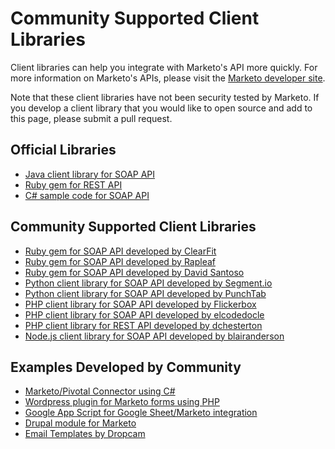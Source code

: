 Community Supported Client Libraries
====================================

Client libraries can help you integrate with Marketo's API more quickly. For more information on Marketo's APIs, please visit the [Marketo developer site](http://developers.marketo.com/documentation/soap/).

Note that these client libraries have not been security tested by Marketo. If you develop a client library that you would like to open source and add to this page, please submit a pull request.  

## Official Libraries

* [Java client library for SOAP API](https://github.com/Marketo/SOAP-API-Java-Client)
* [Ruby gem for REST API](https://github.com/jalemieux/mkto_rest)
* [C# sample code for SOAP API](https://github.com/Marketo/C-Sample-Code)

## Community Supported Client Libraries  

* [Ruby gem for SOAP API developed by ClearFit](https://github.com/ClearFit/marketo-api-ruby)
* [Ruby gem for SOAP API developed by Rapleaf](https://github.com/Rapleaf/marketo_gem)
* [Ruby gem for SOAP API developed by David Santoso](https://github.com/davidsantoso/markety)
* [Python client library for SOAP API developed by Segment.io](https://github.com/segmentio/marketo-python)
* [Python client library for SOAP API developed by PunchTab](https://github.com/PunchTab/suds-marketo)
* [PHP client library for SOAP API developed by Flickerbox](https://github.com/flickerbox/marketo)
* [PHP client library for SOAP API developed by elcodedocle](https://github.com/elcodedocle/marketo-soap-api-php-client)
* [PHP client library for REST API developed by dchesterton](https://github.com/dchesterton/marketo-rest-api)
* [Node.js client library for SOAP API developed by blairanderson](https://github.com/Datahero/node-marketo)

## Examples Developed by Community 

* [Marketo/Pivotal Connector using C#](https://github.com/nightkiller/Marketo-Pivotal/tree/master/Marketo-Pivotal)
* [Wordpress plugin for Marketo forms using PHP](https://github.com/wp-plugins/marketo)
* [Google App Script for Google Sheet/Marketo integration](https://github.com/khalstvedt/mkto_google-spreadsheet)
* [Drupal module for Marketo](https://github.com/MarketoMA/marketo_ma)
* [Email Templates by Dropcam](https://github.com/dropcam/marketo-email-templates)



